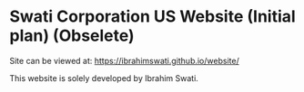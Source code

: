 # Swati Corporation US Website (Initial plan) (Obselete)

Site can be viewed at: https://ibrahimswati.github.io/website/

This website is solely developed by Ibrahim Swati.


